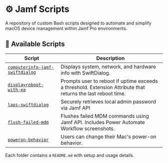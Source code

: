 # ⚙️ Jamf Scripts

 A repository of custom Bash scripts designed to automate and simplify macOS device management within Jamf Pro environments.

## 📂 Available Scripts

| Script | Description |
|--------|-------------|
| [`computerinfo-jamf-swiftdialog`](./computerinfo-jamf-swiftdialog) | Displays system, network, and hardware info with SwiftDialog. |
| [`displayreboot-with-ea`](./displayreboot-with-ea) | Prompts user to reboot if uptime exceeds a threshold. Extension Attribute that returns the last reboot time. |
| [`laps-swiftdialog`](./laps-swiftdialog) | Securely retrieves local admin password via Jamf API |
| [`flush-failed-mdm`](./flush-failed-mdm) | Flushes failed MDM commands using Jamf API. Includes Power Automate Workflow screenshots. |
| [`poweron-behavior`](./poweron-behavior) | Users can change their Mac's power-on behavior. |

Each folder contains a `README.md` with setup and usage details.